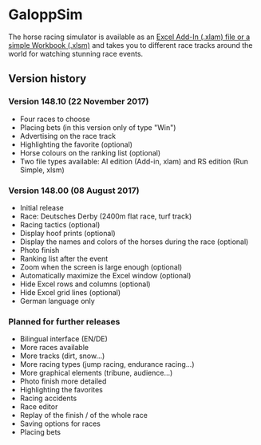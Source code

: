 # GaloppSim
The horse racing simulator is available as an [Excel Add-In (.xlam) file or a simple Workbook (.xlsm)](https://marco-krapf.de/excel/galoppsim) and takes you to different race tracks around the world for watching stunning race events.

## Version history

### Version 148.10 (22 November 2017)
* Four races to choose
* Placing bets (in this version only of type "Win")
* Advertising on the race track
* Highlighting the favorite (optional)
* Horse colours on the ranking list (optional)
* Two file types available: AI edition (Add-in, xlam) and RS edition (Run Simple, xlsm)

### Version 148.00 (08 August 2017)
* Initial release
* Race: Deutsches Derby (2400m flat race, turf track) 
* Racing tactics (optional)
* Display hoof prints (optional)
* Display the names and colors of the horses during the race (optional)
* Photo finish
* Ranking list after the event
* Zoom when the screen is large enough (optional)
* Automatically maximize the Excel window (optional)
* Hide Excel rows and columns (optional)
* Hide Excel grid lines (optional)
* German language only

### Planned for further releases
* Bilingual interface (EN/DE)
* More races available
* More tracks (dirt, snow...)
* More racing types (jump racing, endurance racing...)
* More graphical elements (tribune, audience...)
* Photo finish more detailed
* Highlighting the favorites
* Racing accidents
* Race editor
* Replay of the finish / of the whole race
* Saving options for races
* Placing bets
